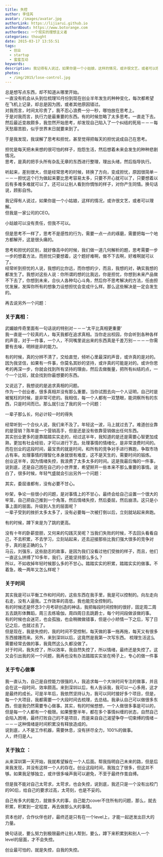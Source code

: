 ```yaml
---
title: 失控
author: 李佳芮
avatar: /images/avatar.jpg
authorLink: https://lijiarui.github.io
authorAbout: https://www.botorange.com
authorDesc: 一个现实的理想主义者
categories: thought
date: 2015-03-17 13:55:51
tags:
  - 创业
  - startup
  - 蛮蛮互动
keywords:
description: 我记得有人说过，如果你是一个小姑娘，这样的情况，或许很文艺，或者可以理解。但我是一家公司的CEO。小姑娘可以没有责任，但我不可以。
photos:
  - /img/2015/lose-control.jpg
---
```


总是想写点东西，却不知道从哪里开始。       
一直没有机会从头到位梳理10月份到现在创业半年发生的种种变化，每次都希望在飞机上记录，却总是因为困，或者其他原因错过。       
对我而言，时间太珍贵了，我不忍心浪费一分一秒，哪怕放在思考上。       
于是对我而言，执行力是最重要的东西。有的时候忽略了太多思考。一直走下去。       
然后最近变故颇多，我忽然开始思考，却发现自己陷入了一个纠结的死局－－－每天愁眉苦脸，似乎世界末日就要来到了。       

于是我发现，我误解了思考和担忧，甚至觉得把每天的担忧说成自己在思考。       

担忧是每天把未来想的很可怕的样子，抱怨生活，然后想着未来会发生的种种悲剧情况。       
思考，是真的把手头所有杂乱无章的东西进行整理，理出头绪，然后指导执行。       

听起来，差别很大，但是经常思考的时候，转换了方向，变成担忧，原因很简单－－－－担忧这个行为做起来要比思考容易太多，只要不开心就可以了，只要想着以后有多难多难就可以了。还可以让别人看到你惆怅的样子，对你产生同情。换句话说，顾影自怜。       

我记得有人说过，如果你是一个小姑娘，这样的情况，或许很文艺，或者可以理解。       
但我是一家公司的CEO。       

小姑娘可以没有责任，但我不可以。       

但是思考不一样了，思考不是感性的行为，需要一点一点的琢磨，需要把每一个地方都解开，这是很头痛的。       

思考和担忧的区别，就好像高中的时候，我们做一道几何解析的题，思考需要一步一步的想着方法，而担忧只要想着，这个题好难啊，做不下去啊，好难啊就可以了。       
经常听到担忧的人说，我想的比你远，而你想的少，而且，我想的对，确实我想的都发生了。我想对这些人说：你所谓的想的比我远，你是担忧，你想到未来产品做不下去了，你想到未来，合伙人各种勾心斗角，然后你不思考解决的方法，任由担忧发展，发挥你所有的想象力设想担忧会变成什么样。那么这些解决是一定会发生的。       

再去说另外一个问题：       

### 关于真相：
武媚娘传奇里面有一句话说的特别对－－－‘太平比真相更重要’       
我一直是一个较真的人，每天我都在追求真相。当你走出校园，你会听到各种各样的声音，对于一件事，一个人，不同嘴里说出来的东西真是千差万别－－－－你需要有去噪，明辨是非的能力。              

有的时候，真的分辨不清了，交给直觉，倾听心里最深的声音，或许真的是对的。因为我坚信，如果有一件事，你莫名其妙的坚持，或许真的可能是对的。或许你思考的再深一步，你就会找到所有坚持的理由，然后去做衡量，把所有纠结的点，一个一个比较，就会找到你最想要的东西。       

又说远了，我想说的是追求真相的问题。       
作为一个创业者，很多真相并没有那么重要。当你试图去向一个人证明，自己时是被冤枉的时候，是非常可悲的。我相信，每一个人都有一双慧眼，能洞察所有的东西，只是时间而已。那么就引出了我的另一个问题：       

一辈子那么长，何必计较一时的得失       

经常听到一个合伙人说，我们来不及了。年轻这一波，马上就过去了。难道创业靠的是营销？陈年是一个营销高手，但是还是没有依靠营销做出任何东西。       
其实创业更多的是靠踏踏实实走的，经过这半年，我知道的是还是需要心智更加成熟，更加有社会经验，才可以进行下去。处理事情的情绪化，是非常浪费时间的。而在创业的这段时间，最宝贵的就是时间，和所有的竞争对手进行赛跑，争取市场占有率。处理事情的理智化本身就很有难度，这不是天生的，需要时间的锻炼。       
创业这半年，因为情绪失控，我浪费了太多太多的时间。这是我最后悔的一件事，说到底，还是自己困在自己的小世界里，希望掰开一些本来不那么重要的事情。说白了，很多时候，年轻气盛就会引出另外一个问题：       

其实，委屈谁都有，没有必要不甘心。       

吵架，争论一些很小的问题，是对事情上的不甘心，最终会给自己设置一个很大的牢笼，自己把自己推到一个角落，然后情绪失控，然后委屈，然后崩溃。这只是小事上面的层面。升级到人生的层面呢？       
一辈子受到的挫折太多太多了，没有必要每一次被打倒以后，立刻就站起来奔跑。       

有的时候，蹲下来是为了跳的更高。       

没有十年的卧薪尝胆，又何来的勾践灭吴呢？当我们失败的时候，不去回头看看自己，不去积累，不去学习，立刻站起来，还去迎接那些比我们强大很多的竞争对手，真的是正确的么？       
马云，刘强东，这些励志的故事，是因为我们没看过他们受挫的样子，而且，他们一直这么拼搏了10多年，我们，还能坚持那么多么？       
所以，不如收掉年轻时候那么多的不甘心。踏踏实实的积累，踏踏实实的做事。不着急，晚一两年又怎么样呢？       


### 关于时间
 
其实我是可以平衡工作和时间的，这些东西在我手里，我是可以控制的。向左走向右走，没有人逼我。工作效率的高低，我也能完全控制的。       
有的时候还是怀念3个月考研创造的神话，我把每段时间控制的很好，固定周二周五去跳形体舞蹈，周三去练瑜伽，周四周日去跳爵士，每个时间段做该做的事。       
有的时候也会迷茫，也会孤独，也会稍微做错事，但是小小矫情一下之后，写了日记之后，也就过去了。       
但是现在，我是失控的，我的时间不受控制，每天做的事一拖再拖，每天又有很多东西接踵而来。另外，来到深圳以后，这竟然是我第一次写东西。
梳理生活这么需要经常去做的事，我竟然这么久都没做了。       
对于时间，我失控了，所以效率，我自然失控了，所以情绪，最终还是失控了。这又会引出我的另一个问题，我再也没有办法踏踏实实坐在椅子上，专心的做一件事       

### 关于专心做事

我一直认为，自己是自控能力很强的人，我追求每一个大块时间专注的做事，并且会在这一段时间，效率颇高。来到深圳以后，有人告诉我，我可以一心多用，这才是最终的成长。可是半年后，我依然坚持认为，我可以同时接好多个项目，但是，每一个大项目，我都需要一个大段时间去梳理，去总结。我承认自己可以做很多东西，但是我仍然需要专心做事。其实，有的时候想想，一个人做很多事是可以的，但是每一个人都有一个极限。如果整整半年，都在多个事情纠缠的状态，自然自己会陷入困境，最终打败自己的不是项目，而是来自自己渴望争夺一切束缚的情绪－－－－这种情绪是时间积累没有释放造成的。       
说到底，人不是工作机器，需要休息，没有拼尽全力，100%的做事。       
人，终归是人。       

### 关于独立 ：

从来深圳第一天开始，我就希望躲在一个人后面。帮我指明自己未来的路，但是后来我发现，并没有这样一个人的存在。创业这段时间，我独立了很多，但这并不够。如果我足够独立，或许很多噪声我可以避免，不至于最终作茧自缚。       

但是我不能对自己太苛求，太苛求，也会失控，说到底，我还只是一个没有出校门的90后，给自己的要求过高，太苛刻，也是不妥的。       

自己有多大的能力，就做多大的事，自己能力cover不住所有的问题，那么，就去积累，积累到一定程度，再去做那么大的事情。       

资本也好，合作伙伴也好，最终还是只有在一个level上，才能一起迸发出巨大的力量。       

换句话说，要么努力到极限最终让别人帮到，要么，蹲下来积累到和别人一个level的层面，才不会失控。       

创业最可怕的，就是失控，自我的失控。       
